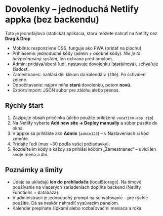 # Dovolenky – jednoduchá Netlify appka (bez backendu)

Toto je jednofájlová (statická) aplikácia, ktorú môžete nahrať na Netlify cez **Drag & Drop**.
- Mobilná: responzívne CSS, funguje ako PWA (pridať na plochu).
- Prihlásenie: jednoduché kódy (admin + osobné kódy). *Nie je to bezpečnostný systém*, len ochrana pred omylom.
- Admin: pridáva/uberá ľudí, nastavuje dovolenku (stará/nová), schvaľuje žiadosti.
- Zamestnanec: nahlási dni klikom do kalendára (žlté). Po schválení zelené.
- Odpočítavanie: najprv míňa **starú** dovolenku, potom **novú**.
- Export/Import: JSON súbor pre zálohu alebo prenos.

## Rýchly štart
1. Zazipujte obsah priečinka (alebo použite priložený `vacation-app.zip`).
2. Na Netlify vyberte **Add new site → Deploy manually** a súbor pustite do okna.
3. V appke sa prihláste ako **Admin** (`admin123`) – v Nastaveniach si kód zmeňte.
4. Pridajte ľudí (max ~30 podľa vašej požiadavky).
5. Rozdeľte im kódy a každý sa prihlási kódom „Zamestnanec“ – uvidí len svoje meno a dni.

## Poznámky a limity
- Údaje sa ukladajú **len do prehliadača** (localStorage). Na tímové používanie na viacerých zariadeniach doplňte backend (Netlify Functions + databáza).
- V administrácii je jednoduchý prompt na schvaľovanie – pre rýchle použitie. Dá sa neskôr nahradiť vysúvacím panelom.
- Kalendár prepínate šípkami alebo rozbaľovačmi mesiaca a roka.
